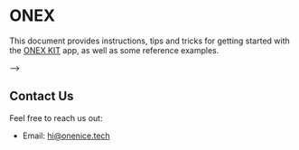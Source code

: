 # ONEX

This document provides instructions, tips and tricks for getting started with the [ONEX KIT](https://onenice.tech) app, as well as some reference examples.

-->
## Contact Us

Feel free to reach us out:

- Email: [hi@onenice.tech](mailto:hi@onenice.tech)